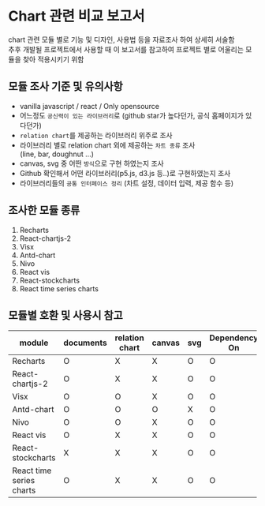 # **Chart 관련 비교 보고서**

chart 관련 모듈 별로 기능 및 디자인, 사용법 등을 자료조사 하여 상세히 서술함  
추후 개발될 프로젝트에서 사용할 때 이 보고서를 참고하여 프로젝트 별로 어울리는 모듈을 찾아 적용시키기 위함

## **모듈 조사 기준 및 유의사항**

- vanilla javascript / react / Only opensource
- 어느정도 `공신력이 있는 라이브러리`로 (github star가 높다던가, 공식 홈페이지가 있다던가)
- `relation chart`를 제공하는 라이브러리 위주로 조사
- 라이브러리 별로 relation chart 외에 제공하는 `차트 종류` 조사  
  (line, bar, doughnut ...)
- canvas, svg 중 어떤 `방식`으로 구현 하였는지 조사
- Github 확인해서 어떤 라이브러리(p5.js, d3.js 등..)로 구현하였는지 조사
- 라이브러리들의 `공통 인터페이스 정리` (차트 설정, 데이터 입력, 제공 함수 등)

## **조사한 모듈 종류**

1. Recharts
2. React-chartjs-2
3. Visx
4. Antd-chart
5. Nivo
6. React vis
7. React-stockcharts
8. React time series charts

## **모듈별 호환 및 사용시 참고**

| module                   | documents | relation chart | canvas | svg | Dependency On |
| ------------------------ | --------- | -------------- | ------ | --- | ------------- |
| Recharts                 | O         | X              | X      | O   | O             |
| React-chartjs-2          | O         | X              | X      | O   | O             |
| Visx                     | O         | O              | X      | O   | O             |
| Antd-chart               | O         | O              | O      | X   | O             |
| Nivo                     | O         | O              | X      | O   | O             |
| React vis                | O         | X              | X      | O   | O             |
| React-stockcharts        | X         | X              | X      | O   | O             |
| React time series charts | O         | X              | X      | O   | O             |
